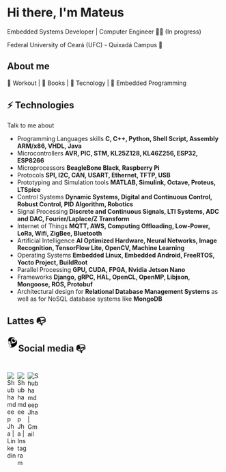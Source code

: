 # Hi there, I'm Mateus

Embedded Systems Developer | Computer Engineer :man_technologist: (In progress)

Federal University of Ceará (UFC) - Quixadá Campus :chicken:

## About me 

:muscle: Workout | :blue_book: Books | :rocket: Tecnology | :robot: Embedded Programming

## ⚡ Technologies
Talk to me about
- Programming Languages skills **C, C++, Python, Shell Script, Assembly ARM/x86, VHDL, Java**
- Microcontrollers **AVR, PIC, STM, KL25Z128, KL46Z256, ESP32, ESP8266**
- Microprocessors **BeagleBone Black, Raspberry Pi**
- Protocols **SPI, I2C, CAN, USART, Ethernet, TFTP, USB**
- Prototyping and Simulation tools **MATLAB, Simulink, Octave, Proteus, LTSpice**
- Control Systems **Dynamic Systems, Digital and Continuous Control, Robust Control, PID Algorithm, Robotics**
- Signal Processing **Discrete and Continuous Signals, LTI Systems, ADC and DAC, Fourier/Laplace/Z Transform**
- Internet of Things **MQTT, AWS, Computing Offloading, Low-Power, LoRa, Wifi, ZigBee, Bluetooth**
- Artificial Intelligence **AI Optimized Hardware, Neural Networks, Image Recognition, TensorFlow Lite, OpenCV, Machine Learning**
- Operating Systems **Embedded Linux, Embedded Android, FreeRTOS, Yocto Project, BuildRoot**
- Parallel Processing **GPU, CUDA, FPGA, Nvidia Jetson Nano**
- Frameworks **Django, gRPC, HAL, OpenCL, OpenMP, Libjson, Mongoose, ROS, Protobuf**
- Architectural design for **Relational Database Management Systems** as well as for NoSQL database systems like **MongoDB**

## Lattes :mailbox_with_no_mail:
</a>
  <a href="mateuseng_ec@alu.ufc.br">
    <img align="left" alt="Shubhamdeep Jha | Gmail" width="26px" src="https://github.com/mattsousaa/mattsousaa/blob/master/lattes.svg" />
  </a>

## Social media :mailbox_with_no_mail:

<br>

  <a href="https://www.linkedin.com/in/mattsousaa/">
    <img align="left" alt="Shubhamdeep Jha | Linkedin" width="24px" src="https://github.com/TheDudeThatCode/TheDudeThatCode/blob/master/Assets/Linkedin.svg" />
  </a>
  <a href="https://www.instagram.com/mat.sousaa/?hl=pt-br">
    <img align="left" alt="Shubhamdeep Jha | Instagram" width="24px" src="https://github.com/TheDudeThatCode/TheDudeThatCode/blob/master/Assets/Instagram.svg" />
  </a>
  <a href="mateuseng_ec@alu.ufc.br">
    <img align="left" alt="Shubhamdeep Jha | Gmail" width="26px" src="https://github.com/TheDudeThatCode/TheDudeThatCode/blob/master/Assets/Gmail.svg" />
  </a>

<br>

